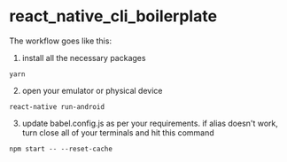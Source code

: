 # react_native_cli_boilerplate
 
 
The workflow goes like this:

1. install all the necessary packages
```
yarn
```

2. open your emulator or physical device
```
react-native run-android
```

3. update babel.config.js as per your requirements. if alias doesn't work, turn close all of your terminals and hit this command
```
npm start -- --reset-cache
```

